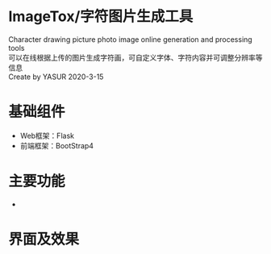 # ImageTox/字符图片生成工具
Character drawing picture photo image online generation and processing tools  
可以在线根据上传的图片生成字符画，可自定义字体、字符内容并可调整分辨率等信息  
Create by YASUR 2020-3-15  
# 基础组件
* Web框架：Flask  
* 前端框架：BootStrap4  
# 主要功能
* 

# 界面及效果
